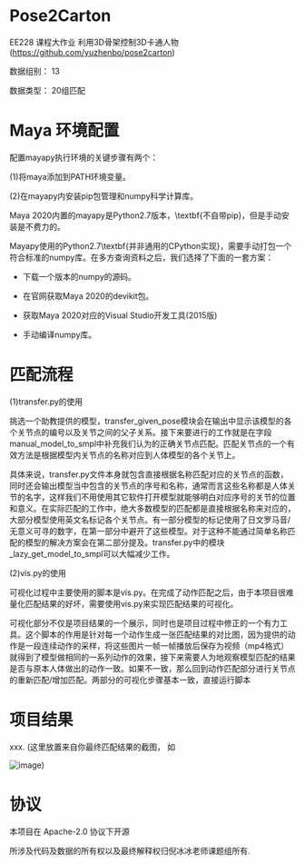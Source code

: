 # Pose2Carton 

EE228 课程大作业 利用3D骨架控制3D卡通人物 (https://github.com/yuzhenbo/pose2carton) 

数据组别： 13

数据类型： 20组匹配


# Maya 环境配置

配置mayapy执行环境的关键步骤有两个：

(1)将maya添加到PATH环境变量。

(2)在mayapy内安装pip包管理和numpy科学计算库。

Maya 2020内置的mayapy是Python2.7版本，\textbf{不自带pip}，但是手动安装是不费力的。

Mayapy使用的Python2.7\textbf{并非通用的CPython实现}，需要手动打包一个符合标准的numpy库。在多方查询资料之后，我们选择了下面的一套方案：

- 下载一个版本的numpy的源码。

- 在官网获取Maya 2020的devikit包。

- 获取Maya 2020对应的Visual Studio开发工具(2015版)

- 手动编译numpy库。



# 匹配流程

(1)transfer.py的使用

挑选一个助教提供的模型，transfer_given_pose模块会在输出中显示该模型的各个关节点的编号以及关节之间的父子关系。接下来要进行的工作就是在字段manual_model_to_smpl中补充我们认为的正确关节点匹配。匹配关节点的一个有效方法是根据模型内关节点的名称对应到人体模型的各个关节上。

具体来说，transfer.py文件本身就包含直接根据名称匹配对应的关节点的函数，同时还会输出模型当中包含的关节点的序号和名称，通常而言这些名称都是人体关节的名字，这样我们不用使用其它软件打开模型就能够明白对应序号的关节的位置和意义。在实际匹配的工作中，绝大多数模型的匹配都是直接根据名称来对应的，大部分模型使用英文名标记各个关节点。有一部分模型的标记使用了日文罗马音/无意义可寻的数字，在第一部分中避开了这些模型。对于这种不能通过简单名称匹配的模型的解决方案会在第二部分提及。transfer.py中的模块_lazy_get_model_to_smpl可以大幅减少工作。

(2)vis.py的使用

可视化过程中主要使用的脚本是vis.py。在完成了动作匹配之后，由于本项目很难量化匹配结果的好坏，需要使用vis.py来实现匹配结果的可视化。

可视化部分不仅是项目结果的一个展示，同时也是项目过程中修正的一个有力工具。这个脚本的作用是针对每一个动作生成一张匹配结果的对比图，因为提供的动作是一段连续动作的采样，将这些图片一帧一帧播放后保存为视频（mp4格式）就得到了模型做相同的一系列动作的效果，接下来需要人为地观察模型匹配的结果是否与原本人体做出的动作一致。如果不一致，那么回到动作匹配部分进行关节点的重新匹配/增加匹配。两部分的可视化步骤基本一致，直接运行脚本



# 项目结果

xxx. (这里放置来自你最终匹配结果的截图， 如

![image](../img/pose2carton.png))



# 协议 
本项目在 Apache-2.0 协议下开源

所涉及代码及数据的所有权以及最终解释权归倪冰冰老师课题组所有. 
